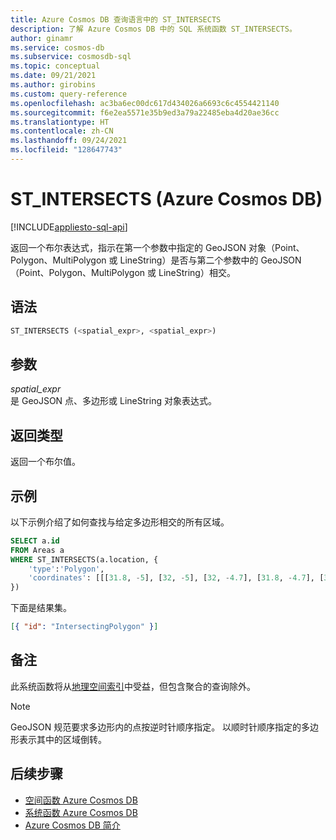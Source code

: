 ```yaml
---
title: Azure Cosmos DB 查询语言中的 ST_INTERSECTS
description: 了解 Azure Cosmos DB 中的 SQL 系统函数 ST_INTERSECTS。
author: ginamr
ms.service: cosmos-db
ms.subservice: cosmosdb-sql
ms.topic: conceptual
ms.date: 09/21/2021
ms.author: girobins
ms.custom: query-reference
ms.openlocfilehash: ac3ba6ec00dc617d434026a6693c6c4554421140
ms.sourcegitcommit: f6e2ea5571e35b9ed3a79a22485eba4d20ae36cc
ms.translationtype: HT
ms.contentlocale: zh-CN
ms.lasthandoff: 09/24/2021
ms.locfileid: "128647743"
---
```

# <a name="st_intersects-azure-cosmos-db"></a>ST_INTERSECTS (Azure Cosmos DB)
[!INCLUDE[appliesto-sql-api](../includes/appliesto-sql-api.md)]

 返回一个布尔表达式，指示在第一个参数中指定的 GeoJSON 对象（Point、Polygon、MultiPolygon 或 LineString）是否与第二个参数中的 GeoJSON（Point、Polygon、MultiPolygon 或 LineString）相交。  
  
## <a name="syntax"></a>语法
  
```sql
ST_INTERSECTS (<spatial_expr>, <spatial_expr>)  
```  
  
## <a name="arguments"></a>参数
  
*spatial_expr*  
   是 GeoJSON 点、多边形或 LineString 对象表达式。  
  
## <a name="return-types"></a>返回类型
  
  返回一个布尔值。  
  
## <a name="examples"></a>示例
  
  以下示例介绍了如何查找与给定多边形相交的所有区域。  
  
```sql
SELECT a.id
FROM Areas a
WHERE ST_INTERSECTS(a.location, {  
    'type':'Polygon',
    'coordinates': [[[31.8, -5], [32, -5], [32, -4.7], [31.8, -4.7], [31.8, -5]]]  
})  
```  
  
 下面是结果集。  
  
```json
[{ "id": "IntersectingPolygon" }]  
```  

## <a name="remarks"></a>备注

此系统函数将从[地理空间索引](../index-policy.md#spatial-indexes)中受益，但包含聚合的查询除外。

> [!NOTE]
> GeoJSON 规范要求多边形内的点按逆时针顺序指定。 以顺时针顺序指定的多边形表示其中的区域倒转。

## <a name="next-steps"></a>后续步骤

- [空间函数 Azure Cosmos DB](sql-query-spatial-functions.md)
- [系统函数 Azure Cosmos DB](sql-query-system-functions.md)
- [Azure Cosmos DB 简介](../introduction.md)
